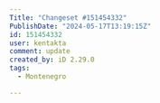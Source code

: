 ```yaml
---
Title: "Changeset #151454332"
PublishDate: "2024-05-17T13:19:15Z"
id: 151454332
user: kentakta
comment: update
created_by: iD 2.29.0
tags:
  - Montenegro

---
```

